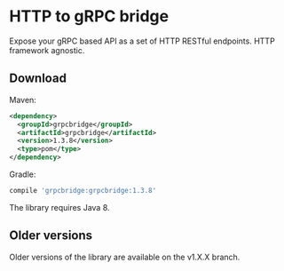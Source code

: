 # HTTP to gRPC bridge

Expose your gRPC based API as a set of HTTP RESTful endpoints. HTTP framework agnostic.

## Download

Maven:
```xml
<dependency>
  <groupId>grpcbridge</groupId>
  <artifactId>grpcbridge</artifactId>
  <version>1.3.8</version>
  <type>pom</type>
</dependency>
```

Gradle:
```groovy
compile 'grpcbridge:grpcbridge:1.3.8'
```

The library requires Java 8.

## Older versions

Older versions of the library are available on the v1.X.X branch.
